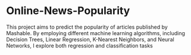 # Online-News-Popularity
This project aims to predict the popularity of articles published by Mashable. By employing different machine learning algorithms, including Decision Trees, Linear Regression, K-Nearest Neighbors, and Neural Networks, I explore both regression and classification tasks
